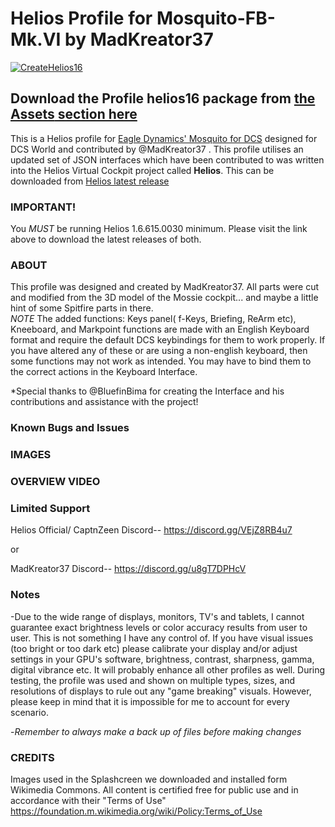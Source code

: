 # Helios Profile for Mosquito-FB-Mk.VI by MadKreator37
[![CreateHelios16](https://github.com/HeliosProfiles/MadKreator37-Mosquito-FB-Mk.VI-Profile/actions/workflows/BuildProfilePackage.yml/badge.svg)](https://github.com/HeliosProfiles/MadKreator37-Mosquito-FB-Mk.VI-Profile/actions/workflows/BuildProfilePackage.yml)

## Download the Profile helios16 package from [the __Assets__ section here](https://github.com/HeliosProfiles/DCS-Mosquito-FB-Mk.VI-Profile-by-MadKreator37/releases/latest)
This is a Helios profile for [Eagle Dynamics' Mosquito for DCS](https://www.digitalcombatsimulator.com/en/products/planes/mosquito/) designed for DCS World and contributed by @MadKreator37 . 
This profile utilises an updated set of JSON interfaces which have been contributed to was written into the Helios Virtual Cockpit project called **Helios**.  This can be downloaded from [Helios latest release](https://github.com/HeliosVirtualCockpit/Helios/releases/latest)

### IMPORTANT!
You *MUST* be running Helios 1.6.615.0030 minimum. Please visit the link above to download the latest releases of both.

### ABOUT
This profile was designed and created by MadKreator37. All parts were cut and modified from the 3D model of the Mossie cockpit... and maybe a little hint of some Spitfire parts in there.  
 *NOTE* The added functions: Keys panel( f-Keys, Briefing, ReArm etc), Kneeboard, and Markpoint functions are made with an English Keyboard format and require the default DCS keybindings for them to work properly. If you have altered any of these or are using a non-english keyboard, then some functions may not work as intended. You may have to bind them to the correct actions in the Keyboard Interface.

*Special thanks to @BluefinBima for creating the Interface and his contributions and assistance with the project!

### Known Bugs and Issues
 


### IMAGES



### OVERVIEW VIDEO



### Limited Support

Helios Official/ CaptnZeen Discord-- https://discord.gg/VEjZ8RB4u7

or

MadKreator37 Discord-- https://discord.gg/u8gT7DPHcV




### Notes

-Due to the wide range of displays, monitors, TV's and tablets,  I cannot guarantee exact brightness levels or color accuracy results from user to user. This is not something I have any control of. If you have visual issues (too bright or too dark etc)  please calibrate your display and/or adjust settings in your GPU's software, brightness, contrast, sharpness, gamma, digital vibrance etc. It will probably enhance all other profiles as well. During testing, the profile was used and shown on multiple types, sizes, and resolutions of displays to rule out any "game breaking" visuals. However, please keep in mind that it is impossible for me to account for every scenario.

-*Remember to always make a back up of files before making changes*

### CREDITS

Images used in the Splashcreen we downloaded and installed form Wikimedia Commons. All content is certified free for public use and in accordance with their "Terms of Use"
https://foundation.m.wikimedia.org/wiki/Policy:Terms_of_Use
